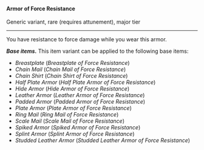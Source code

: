 #### Armor of Force Resistance

Generic variant, rare (requires attunement), major tier

---

You have resistance to force damage while you wear this armor.

***Base items.*** This item variant can be applied to the following base items:

- *Breastplate* (*Breastplate of Force Resistance*)
- *Chain Mail* (*Chain Mail of Force Resistance*)
- *Chain Shirt* (*Chain Shirt of Force Resistance*)
- *Half Plate Armor* (*Half Plate Armor of Force Resistance*)
- *Hide Armor* (*Hide Armor of Force Resistance*)
- *Leather Armor* (*Leather Armor of Force Resistance*)
- *Padded Armor* (*Padded Armor of Force Resistance*)
- *Plate Armor* (*Plate Armor of Force Resistance*)
- *Ring Mail* (*Ring Mail of Force Resistance*)
- *Scale Mail* (*Scale Mail of Force Resistance*)
- *Spiked Armor* (*Spiked Armor of Force Resistance*)
- *Splint Armor* (*Splint Armor of Force Resistance*)
- *Studded Leather Armor* (*Studded Leather Armor of Force Resistance*)